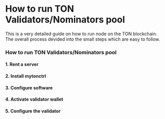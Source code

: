 # How to run TON Validators/Nominators pool
This is a very detailed guide on how to run node on the TON blockchain. The overall process devided into the small steps which are easy to follow.

### How to run TON Validators/Nominators pool
#### 1. Rent a server
#### 2. Install mytonctrl
#### 3. Configure software
#### 4. Activate validator wallet
#### 5. Configure the validator
